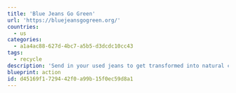 ```yaml
---
title: 'Blue Jeans Go Green'
url: 'https://bluejeansgogreen.org/'
countries:
  - us
categories:
  - a1a4ac88-627d-4bc7-a5b5-d3dcdc10cc43
tags:
  - recycle
description: 'Send in your used jeans to get transformed into natural cotton fiber insulation, some of which is used to help with building efforts around the country.'
blueprint: action
id: d45169f1-7294-42f0-a99b-15f0ec59d8a1
---
```

